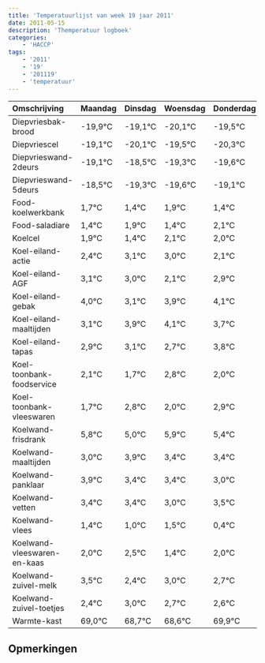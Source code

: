 ```yaml
---
title: 'Temperatuurlijst van week 19 jaar 2011'
date: 2011-05-15
description: 'Themperatuur logboek'
categories:
    - 'HACCP'
tags:
    - '2011'
    - '19'
    - '201119'
    - 'temperatuur'
---
```

|Omschrijving|Maandag|Dinsdag|Woensdag|Donderdag|Vrijdag|Zaterdag|Zondag|
|:---|:---|:---|:---|:---|:---|:---|:---|
|Diepvriesbak-brood|-19,9°C|-19,1°C|-20,1°C|-19,5°C|-20,3°C|-20,6°C|-20,1°C|
|Diepvriescel|-19,1°C|-20,1°C|-19,5°C|-20,3°C|-20,6°C|-20,1°C|-20,6°C|
|Diepvrieswand-2deurs|-19,1°C|-18,5°C|-19,3°C|-19,6°C|-19,1°C|-19,6°C|-18,9°C|
|Diepvrieswand-5deurs|-18,5°C|-19,3°C|-19,6°C|-19,1°C|-19,6°C|-18,9°C|-19,0°C|
|Food-koelwerkbank|1,7°C|1,4°C|1,9°C|1,4°C|2,1°C|2,0°C|1,1°C|
|Food-saladiare|1,4°C|1,9°C|1,4°C|2,1°C|2,0°C|1,1°C|1,9°C|
|Koelcel|1,9°C|1,4°C|2,1°C|2,0°C|1,1°C|1,9°C|2,1°C|
|Koel-eiland-actie|2,4°C|3,1°C|3,0°C|2,1°C|2,9°C|3,1°C|2,7°C|
|Koel-eiland-AGF|3,1°C|3,0°C|2,1°C|2,9°C|3,1°C|2,7°C|3,8°C|
|Koel-eiland-gebak|4,0°C|3,1°C|3,9°C|4,1°C|3,7°C|4,8°C|4,0°C|
|Koel-eiland-maaltijden|3,1°C|3,9°C|4,1°C|3,7°C|4,8°C|4,0°C|4,9°C|
|Koel-eiland-tapas|2,9°C|3,1°C|2,7°C|3,8°C|3,0°C|3,9°C|3,4°C|
|Koel-toonbank-foodservice|2,1°C|1,7°C|2,8°C|2,0°C|2,9°C|2,4°C|2,4°C|
|Koel-toonbank-vleeswaren|1,7°C|2,8°C|2,0°C|2,9°C|2,4°C|2,4°C|2,0°C|
|Koelwand-frisdrank|5,8°C|5,0°C|5,9°C|5,4°C|5,4°C|5,0°C|5,5°C|
|Koelwand-maaltijden|3,0°C|3,9°C|3,4°C|3,4°C|3,0°C|3,5°C|2,4°C|
|Koelwand-panklaar|3,9°C|3,4°C|3,4°C|3,0°C|3,5°C|2,4°C|3,0°C|
|Koelwand-vetten|3,4°C|3,4°C|3,0°C|3,5°C|2,4°C|3,0°C|2,7°C|
|Koelwand-vlees|1,4°C|1,0°C|1,5°C|0,4°C|1,0°C|0,7°C|0,6°C|
|Koelwand-vleeswaren-en-kaas|2,0°C|2,5°C|1,4°C|2,0°C|1,7°C|1,6°C|2,9°C|
|Koelwand-zuivel-melk|3,5°C|2,4°C|3,0°C|2,7°C|2,6°C|3,9°C|2,9°C|
|Koelwand-zuivel-toetjes|2,4°C|3,0°C|2,7°C|2,6°C|3,9°C|2,9°C|3,8°C|
|Warmte-kast|69,0°C|68,7°C|68,6°C|69,9°C|68,9°C|69,8°C|68,4°C|

## Opmerkingen


